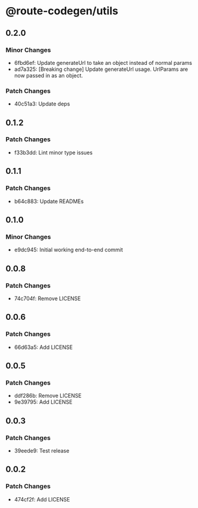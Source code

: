 # @route-codegen/utils

## 0.2.0

### Minor Changes

- 6fbd6ef: Update generateUrl to take an object instead of normal params
- ad7a325: [Breaking change] Update generateUrl usage. UrlParams are now passed in as an object.

### Patch Changes

- 40c51a3: Update deps

## 0.1.2

### Patch Changes

- f33b3dd: Lint minor type issues

## 0.1.1

### Patch Changes

- b64c883: Update READMEs

## 0.1.0

### Minor Changes

- e9dc945: Initial working end-to-end commit

## 0.0.8

### Patch Changes

- 74c704f: Remove LICENSE

## 0.0.6

### Patch Changes

- 66d63a5: Add LICENSE

## 0.0.5

### Patch Changes

- ddf286b: Remove LICENSE
- 9e39795: Add LICENSE

## 0.0.3

### Patch Changes

- 39eede9: Test release

## 0.0.2

### Patch Changes

- 474cf2f: Add LICENSE

